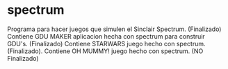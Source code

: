 # spectrum
Programa para hacer juegos que simulen el Sinclair Spectrum. (Finalizado)
Contiene GDU MAKER aplicacion hecha con spectrum para construir GDU's. (Finalizado)
Contiene STARWARS juego hecho con spectrum. (Finalizado).
Contiene OH MUMMY! juego hecho con spectrum. (NO Finalizado)

